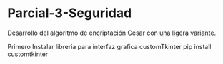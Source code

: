 # Parcial-3-Seguridad
Desarrollo del algoritmo de encriptación Cesar con una ligera variante. 

Primero Instalar libreria para interfaz grafica customTkinter
pip install customtkinter
